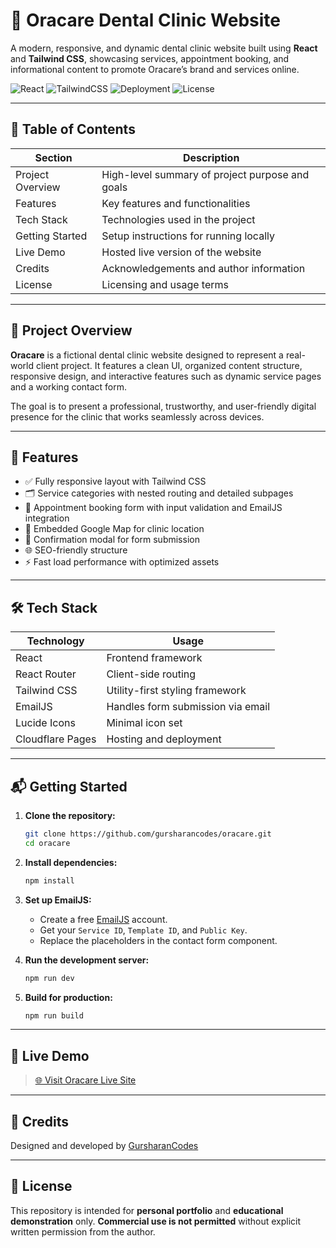 # 🦷 Oracare Dental Clinic Website

A modern, responsive, and dynamic dental clinic website built using **React** and **Tailwind CSS**, showcasing services, appointment booking, and informational content to promote Oracare’s brand and services online.

![React](https://img.shields.io/badge/React-18.x-blue)
![TailwindCSS](https://img.shields.io/badge/TailwindCSS-3.x-teal)
![Deployment](https://img.shields.io/badge/Deployed-Cloudflare%20Pages-green)
![License](https://img.shields.io/badge/license-MIT-blue.svg)

---

## 📘 Table of Contents

| Section               | Description                                     |
|-----------------------|-------------------------------------------------|
| Project Overview      | High-level summary of project purpose and goals |
| Features              | Key features and functionalities                |
| Tech Stack            | Technologies used in the project                |
| Getting Started       | Setup instructions for running locally          |
| Live Demo             | Hosted live version of the website              |
| Credits               | Acknowledgements and author information         |
| License               | Licensing and usage terms                       |

---

## 🚀 Project Overview

**Oracare** is a fictional dental clinic website designed to represent a real-world client project. It features a clean UI, organized content structure, responsive design, and interactive features such as dynamic service pages and a working contact form.

The goal is to present a professional, trustworthy, and user-friendly digital presence for the clinic that works seamlessly across devices.

---

## 🧩 Features

- ✅ Fully responsive layout with Tailwind CSS  
- 🗂️ Service categories with nested routing and detailed subpages  
- 📅 Appointment booking form with input validation and EmailJS integration  
- 📍 Embedded Google Map for clinic location  
- 💬 Confirmation modal for form submission  
- 🌐 SEO-friendly structure  
- ⚡ Fast load performance with optimized assets  

---

## 🛠️ Tech Stack

| Technology        | Usage                                |
|------------------|---------------------------------------|
| React            | Frontend framework                    |
| React Router     | Client-side routing                   |
| Tailwind CSS     | Utility-first styling framework       |
| EmailJS          | Handles form submission via email     |
| Lucide Icons     | Minimal icon set                      |
| Cloudflare Pages | Hosting and deployment                |

---

## 📬 Getting Started

1. **Clone the repository:**

   ```bash
   git clone https://github.com/gursharancodes/oracare.git
   cd oracare

2. **Install dependencies:**

   ```bash
   npm install
   ```

3. **Set up EmailJS:**

   * Create a free [EmailJS](https://www.emailjs.com/) account.
   * Get your `Service ID`, `Template ID`, and `Public Key`.
   * Replace the placeholders in the contact form component.

4. **Run the development server:**

   ```bash
   npm run dev
   ```

5. **Build for production:**

   ```bash
   npm run build
   ```

---

## 📌 Live Demo

> [🌐 Visit Oracare Live Site](https://oracare.pages.dev)

---

## 🤝 Credits

Designed and developed by [GursharanCodes](https://github.com/gursharancodes)

---

## 📄 License

This repository is intended for **personal portfolio** and **educational demonstration** only.
**Commercial use is not permitted** without explicit written permission from the author.
